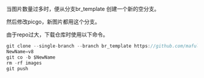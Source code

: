 当图片数量过多时，便从分支br_template 创建一个新的空分支。

然后修改picgo，新图片都用这个分支。



由于repo过大，下载仓库时使用以下命令。

```scala
git clone --single-branch --branch br_template https://github.com/mafulong/mdPic.git
NewName=v8
git co -b $NewName
rm -rf images
git push
```

